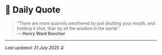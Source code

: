 # 📜 Daily Quote

> "There are more quarrels smothered by just shutting your mouth, and holding it shut, than by all the wisdom in the world."  
> — **Henry Ward Beecher**

---

_Last updated: 31 July 2025 ⏳_
